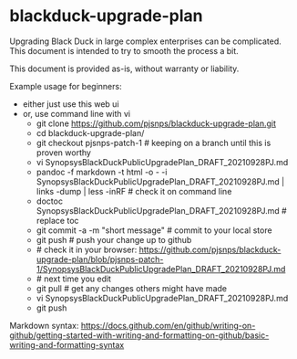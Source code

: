 # blackduck-upgrade-plan
Upgrading Black Duck in large complex enterprises can be complicated.  This document is intended to try to smooth the process a bit.

This document is provided as-is, without warranty or liability.

Example usage for beginners:
- either just use this web ui
- or, use command line with vi
     - git clone https://github.com/pjsnps/blackduck-upgrade-plan.git                                                                               
     - cd blackduck-upgrade-plan/
     -   git checkout pjsnps-patch-1 # keeping on a branch until this is proven worthy                                      
     -   vi SynopsysBlackDuckPublicUpgradePlan_DRAFT_20210928PJ.md 
     -   pandoc -f markdown -t html -o - -i SynopsysBlackDuckPublicUpgradePlan_DRAFT_20210928PJ.md | links -dump | less -inRF  # check it on command line
     -   doctoc SynopsysBlackDuckPublicUpgradePlan_DRAFT_20210928PJ.md # replace toc
     -   git commit -a -m "short message"  # commit to your local store
     -   git push  # push your change up to github
     -   \# check it in your browser:  https://github.com/pjsnps/blackduck-upgrade-plan/blob/pjsnps-patch-1/SynopsysBlackDuckPublicUpgradePlan_DRAFT_20210928PJ.md
     -   \# next time you edit
     -   git pull  # get any changes others might have made
     -   vi SynopsysBlackDuckPublicUpgradePlan_DRAFT_20210928PJ.md                                                                 
     -   git push

 Markdown syntax:  https://docs.github.com/en/github/writing-on-github/getting-started-with-writing-and-formatting-on-github/basic-writing-and-formatting-syntax
